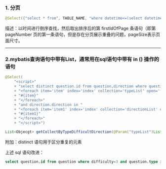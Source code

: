 ### 1. 分页

```java
@Select({"select * from", TABLE_NAME, "where datetime<=(select datetime from", TABLE_NAME,"order by datetime desc limit #{firstIdOfPage},1) limit #{pageSize}"})
```

描述：以时间进行倒序查找，然后取出排序后的第 firstIdOfPage 条语句（即第pageNumber 页的第一条语句，但是存在分页展示重叠的问题，pageSize表示页面尺寸。

------



### 2.mybatis查询语句中带有List，通常用在sql语句中带有 in () 操作的语句

```java
@Select(       
	"<script>"        
	+ "select distinct question.id from question,direction where question.id = direction.question and question.difficulty = #{difficulty} and question.type in "        
	+ "<foreach item='item' index='index' collection='typeList' open='(' separator=',' close=')'>"        
	+ "#{item}"        
	+ "</foreach>"        
	+ "and direction.direction in "        
	+ "<foreach item='item1' index='index' collection='directionList' open='(' separator=',' close=')'>"        
	+ "#{item1}"        
	+ "</foreach>"        
	+ "</script>")
```

```java
List<Objecgt> getCollectByTypeDifficultDirection(@Param("typeList")List<String> typeList, @Param("difficulty")int difficulty,@Param("directionList") List<String> directionList);
```

附加：distinct 语句用于区分重复的元素

上述 sql 语句改进：

```sql
select question.id from question where difficulty=3 and question.type in ("填空题") and id in (select distinct direction.question from direction where direction.direction in ("java","c"));
```

